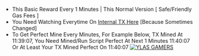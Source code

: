 - This Basic Reward Every 1 Minutes | This Normal Version [ Safe/Friendly Gas Fees ]
- You Need Watching Everytime On [Internal TX Here](https://blastscan.io/address/0x7e82481423b09c78e4fd65d9c1473a36e5aed405#internaltx) [Because Sometimes Changed]
- To Get Perfect Mine Every Minutes, For Example Below, TX Mined At 11:39:07, You Need Mined/Run Script Perfect At Next 1 Minutes 11:40:07 Or At Least Your TX Mined Perfect On 11:40:07
[![YLAS GAMERS](https://img001.prntscr.com/file/img001/2NS_yImIT3CvUxEM-EAUVg.png)](https://github.com/ylasgamers/web3.eth.py/tree/main/Hypersound/Normal)
